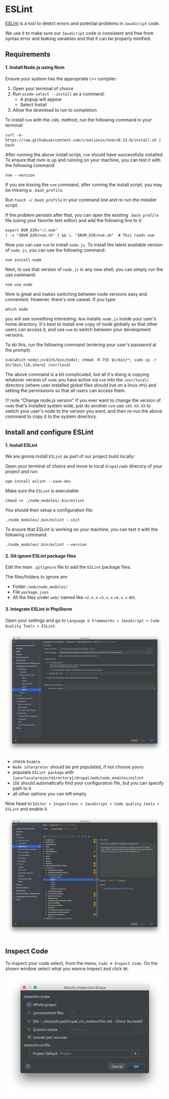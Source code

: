 # ESLint

[ESLint](http://eslint.org/) is a tool to detect errors and potential problems in `JavaScript` code.

We use it to make sure our `JavaScript` code is consistent and free from syntax error and leaking variables and that it can be properly minified.

## Requirements

#### 1. Install Node.js using Nvm

Ensure your system has the appropriate `C++` compiler:

1. Open your terminal of choice
2. Run `xcode-select --install` as a command:
    * A popup will appear
    * Select Install
3. Allow the download to run to completion

To install `nvm` with the `cURL` method, run the following command in your terminal:

    curl -o- https://raw.githubusercontent.com/creationix/nvm/v0.33.0/install.sh | bash

After running the above install script, `nvm` should have successfully installed. To ensure that nvm is up and running on your machine, you can test it with the following command:

    nvm --version

If you are kissing the `nvm` command, after running the install script, you may be missing a `.bash_profile`.

Run `touch ~/.bash_profile` in your command line and re-run the installer script.

If the problem persists after that, you can open the existing `.bash_profile` file (using your favorite text editor) and add the following line to it:

    export NVM_DIR="~/.nvm"
    [ -s "$NVM_DIR/nvm.sh" ] && \. "$NVM_DIR/nvm.sh"  # This loads nvm

Now you can use `nvm` to install `node.js`. To install the latest available version of `node.js`, you can use the following command:

    nvm install node

Next, to use that version of `node.js` in any new shell, you can simply run the use command:

    nvm use node

Nvm is great and makes switching between node versions easy and convenient. However, there's one caveat. If you type:

    which node

you will see something interesting. `Nvm` installs `node.js` inside your user's home directory. It's best to install one copy of node globally so that other users can access it, and use `nvm` to switch between your development versions.

To do this, run the following command (entering your user's password at the prompt):

    n=$(which node);n=${n%/bin/node}; chmod -R 755 $n/bin/*; sudo cp -r $n/{bin,lib,share} /usr/local

The above command is a bit complicated, but all it's doing is copying whatever version of `node` you have active via `nvm` into the `/usr/local/` directory (where user installed global files should live on a linux `VPS`) and setting the permissions so that all users can access them.

!!! note "Change node.js version"
    If you ever want to change the version of `node` that's installed system wide, just do another `nvm` use `vXX.XX.XX` to switch your user's node to the version you want, and then re-run the above command to copy it to the system directory.

## Install and configure ESLint

#### 1. Install ESLint

We are gonna install `ESLint` as part of our project build locally:

Open your terminal of choice and move to local `drupal/web` direcory of your project and run:

    npm install eslint --save-dev

Make sure the `ESLint` is executable:

    chmod +x ./node_modules/.bin/eslint

You should then setup a configuration file:

    ./node_modules/.bin/eslint --init

To ensure that ESLint is working on your machine, you can test it with the following command:

    ./node_modules/.bin/eslint --version

#### 2. Git ignore ESLint package files

Edit the main `.gitignore` file to add the `ESLint` package files.

The files/folders to ignore are:

* Folder `/web/node_modules/`
* File `package.json`
* All the files under `web/` named like `=2.x.x` `=3.x.x` `=4.x.x` etc.

#### 3. Integrate ESLint in PhpStorm

Open your settings and go to `Language & Frameworks > JavaScript > Code Quality Tools > ESLint`.

![Enable PhpStorm ESLint](../img/drupal/phpstorm_44.png "Enable PhpStorm ESLint")

* check `Enable`
* `Node interpreter` should be pre populated, if not choose yours
* populate `ESLint package` with `{yourlocalprojectdirectory}/drupal/web/node_modules/eslint`
* `IDE` should automatically find your  configuration file, but you can specify path to it
* all other options you can left empty

Now head to `Editor > Inspections > JavaScript > Code quality tools > ESLint` and enable it.

![Enable PhpStorm ESLint Inspections](../img/drupal/phpstorm_45.png "Enable PhpStorm ESLint Inspections")

## Inspect Code

To inspect your code select, from the menu, `Code` -> `Inspect Code`. On the shown window select what you wanna inspect and click `OK`.

![PHP Code Sniffer Validation Inspect Code](../img/drupal/phpstorm_42.png "PHP Code Sniffer Validation Inspect Code")